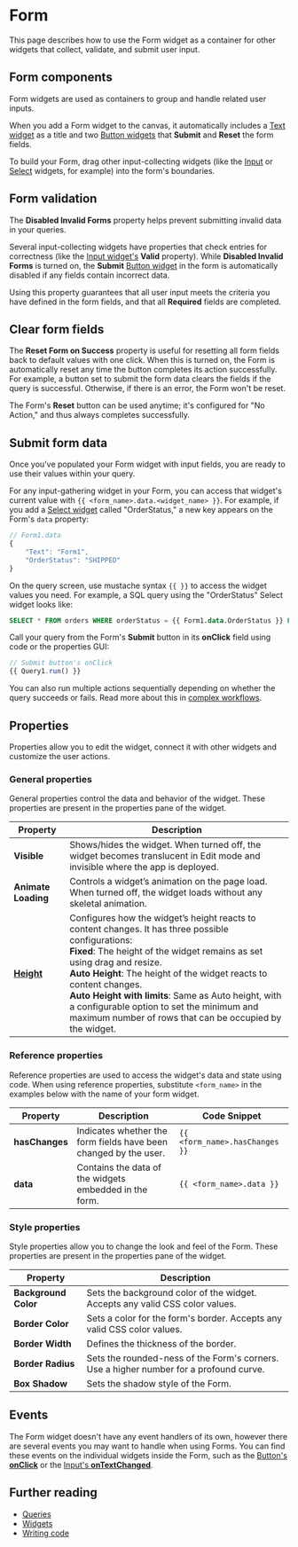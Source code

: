 # Form

This page describes how to use the Form widget as a container for other widgets that collect, validate, and submit user input.

<VideoEmbed host="youtube" videoId="UgpQ0ZOnzdg" title="How to use Form Widget" caption="How to use Form Widget"/>

## Form components

Form widgets are used as containers to group and handle related user inputs.

When you add a Form widget to the canvas, it automatically includes a [Text widget](/reference/widgets/text) as a title and two [Button widgets](/reference/widgets/button) that **Submit** and **Reset** the form fields.

To build your Form, drag other input-collecting widgets (like the [Input](/reference/widgets/input) or [Select](/reference/widgets/select) widgets, for example) into the form's boundaries. 

## Form validation

The **Disabled Invalid Forms** property helps prevent submitting invalid data in your queries.

Several input-collecting widgets have properties that check entries for correctness (like the [Input widget's](/reference/widgets/input) **Valid** property). While **Disabled Invalid Forms** is turned on, the **Submit** [Button widget](/reference/widgets/button) in the form is automatically disabled if any fields contain incorrect data.

Using this property guarantees that all user input meets the criteria you have defined in the form fields, and that all **Required** fields are completed.

## Clear form fields

The **Reset Form on Success** property is useful for resetting all form fields back to default values with one click. When this is turned on, the Form is automatically reset any time the button completes its action successfully. For example, a button set to submit the form data clears the fields if the query is successful. Otherwise, if there is an error, the Form won't be reset.

The Form's **Reset** button can be used anytime; it's configured for "No Action," and thus always completes successfully.

## Submit form data

Once you've populated your Form widget with input fields, you are ready to use their values within your query.

For any input-gathering widget in your Form, you can access that widget's current value with `{{ <form_name>.data.<widget_name> }}`. For example, if you add a [Select widget](/reference/widgets/select) called "OrderStatus," a new key appears on the Form's `data` property:

```javascript
// Form1.data
{
	"Text": "Form1",
	"OrderStatus": "SHIPPED"
}
```

On the query screen, use mustache syntax `{{ }}` to access the widget values you need. For example, a SQL query using the "OrderStatus" Select widget looks like:

```sql
SELECT * FROM orders WHERE orderStatus = {{ Form1.data.OrderStatus }} LIMIT 10;
```

Call your query from the Form's **Submit** button in its **onClick** field using code or the properties GUI:

```javascript
// Submit button's onClick
{{ Query1.run() }}
```

You can also run multiple actions sequentially depending on whether the query succeeds or fails. Read more about this in [complex workflows](/core-concepts/writing-code/workflows#complex-workflows).

## Properties

Properties allow you to edit the widget, connect it with other widgets and customize the user actions.

### General properties

General properties control the data and behavior of the widget. These properties are present in the properties pane of the widget.

| **Property**         | **Description**  |
| -------------------- | -----------------| 
| **Visible**          | Shows/hides the widget. When turned off, the widget becomes translucent in Edit mode and invisible where the app is deployed.  |
| **Animate Loading**  | Controls a widget’s animation on the page load. When turned off, the widget loads without any skeletal animation. |
| [**Height**](/reference/widgets#height) | Configures how the widget’s height reacts to content changes. It has three possible configurations:<br/>**Fixed**: The height of the widget remains as set using drag and resize.<br/>**Auto Height**: The height of the widget reacts to content changes.<br/>  **Auto Height with limits**: Same as Auto height, with a configurable option to set the minimum and maximum number of rows that can be occupied by the widget. |

### Reference properties

Reference properties are used to access the widget's data and state using code. When using reference properties, substitute `<form_name>` in the examples below with the name of your form widget.

| **Property**         | **Description**  | **Code Snippet** |
| -------------------- | ---------------- | ---------------- |
| **hasChanges**       | Indicates whether the form fields have been changed by the user. | `{{ <form_name>.hasChanges }}` |
| **data**             | Contains the data of the widgets embedded in the form. | `{{ <form_name>.data }}` |

### Style properties

Style properties allow you to change the look and feel of the Form. These properties are present in the properties pane of the widget.

| **Property**         | **Description**  |
| -------------------- | -----------------|
| **Background Color** | Sets the background color of the widget. Accepts any valid CSS color values.  |
| **Border Color**     | Sets a color for the form's border. Accepts any valid CSS color values. |
| **Border Width**     | Defines the thickness of the border.  |
| **Border Radius**    | Sets the rounded-ness of the Form's corners. Use a higher number for a profound curve. |
| **Box Shadow**       | Sets the shadow style of the Form.  | 

## Events

The Form widget doesn't have any event handlers of its own, however there are several events you may want to handle when using Forms. You can find these events on the individual widgets inside the Form, such as the [Button's **onClick**](/reference/widgets/button#events) or the [Input's **onTextChanged**](/reference/widgets/input#events).


## Further reading

- [Queries](/core-concepts/data-access-and-binding/querying-a-database)
- [Widgets](/reference/widgets)
- [Writing code](/core-concepts/writing-code)